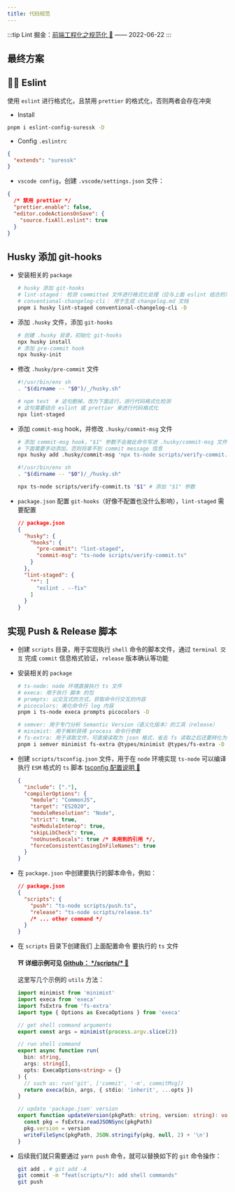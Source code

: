 ```yaml
---
title: 代码规范
---
```


:::tip Lint
掘金：[前端工程化之规范化 🔗](https://juejin.cn/post/7111759355766603784/) —— 2022-06-22
:::

## 最终方案

## 🏴‍☠️ Eslint

使用 `eslint` 进行格式化，且禁用 `prettier` 的格式化，否则两者会存在冲突

- Install

```bash
pnpm i eslint-config-suressk -D
```

- Config `.eslintrc`

```json
{
  "extends": "suressk"
}
```

- `vscode config`，创建 `.vscode/settings.json` 文件：

```json
{
  /* 禁用 prettier */
  "prettier.enable": false,
  "editor.codeActionsOnSave": {
    "source.fixAll.eslint": true
  }
}
```

## Husky 添加 git-hooks

- 安装相关的 `package`

  ```bash
  # husky 添加 git-hooks
  # lint-staged： 检测 committed 文件进行格式化处理（应与上面 eslint 结合的）
  # conventional-changelog-cli： 用于生成 changelog.md 文档
  pnpm i husky lint-staged conventional-changelog-cli -D
  ```

- 添加 `.husky` 文件，添加 `git-hooks`

  ```bash
  # 创建 .husky 目录，初始化 git-hooks
  npx husky install
  # 添加 pre-commit hook
  npx husky-init
  ```

- 修改 `.husky/pre-commit` 文件

  ```bash
  #!/usr/bin/env sh
  . "$(dirname -- "$0")/_/husky.sh"

  # npm test  # 这句删掉，改为下面这行，进行代码格式化检测
  # 这句需要结合 eslint 或 prettier 来进行代码格式化
  npx lint-staged
  ```

- 添加 `commit-msg` hook，并修改 `.husky/commit-msg` 文件

  ```bash
  # 添加 commit-msg hook，"$1" 参数不会被此命令写进 .husky/commit-msg 文件
  # 下面需要手动添加，否则将拿不到 commit message 信息
  npx husky add .husky/commit-msg 'npx ts-node scripts/verify-commit.ts "$1"'
  ```

  ```bash
  #!/usr/bin/env sh
  . "$(dirname -- "$0")/_/husky.sh"

  npx ts-node scripts/verify-commit.ts "$1" # 添加 "$1" 参数
  ```

- `package.json` 配置 `git-hooks`（好像不配置也没什么影响），`lint-staged` 需要配置

  ```json
  // package.json
  {
    "husky": {
      "hooks": {
        "pre-commit": "lint-staged",
        "commit-msg": "ts-node scripts/verify-commit.ts"
      }
    },
    "lint-staged": {
      "*": [
        "eslint . --fix"
      ]
    }
  }
  ```

## 实现 Push & Release 脚本

- 创建 `scripts` 目录，用于实现执行 `shell` 命令的脚本文件，通过 `terminal 交互` 完成 `commit` 信息格式验证，`release` 版本确认等功能

- 安装相关的 `package`

  ```bash
  # ts-node: node 环境直接执行 ts 文件
  # execa: 用于执行 脚本 的包
  # prompts: 以交互式的方式，获取命令行交互的内容
  # picocolors: 美化命令行 log 内容
  pnpm i ts-node execa prompts picocolors -D

  # semver: 用于专门分析 Semantic Version（语义化版本）的工具（release）
  # minimist: 用于解析获得 process 命令行参数
  # fs-extra: 用于读取文件，可直接读取为 json 格式，省去 fs 读取之后还要转化为 json
  pnpm i semver minimist fs-extra @types/minimist @types/fs-extra -D
  ```

- 创建 `scripts/tsconfig.json` 文件，用于在 `node` 环境实现 `ts-node` 可以编译执行 `ESM` 格式的 `ts` 脚本 [tsconfig 配置说明 🔗](/knowledge/engineering/tsconfig)

  ```json
  {
    "include": ["."],
    "compilerOptions": {
      "module": "CommonJS",
      "target": "ES2020",
      "moduleResolution": "Node",
      "strict": true,
      "esModuleInterop": true,
      "skipLibCheck": true,
      "noUnusedLocals": true /* 未用到的引用 */,
      "forceConsistentCasingInFileNames": true
    }
  }
  ```

- 在 `package.json` 中创建要执行的脚本命令，例如：

  ```json
  // package.json
  {
    "scripts": {
      "push": "ts-node scripts/push.ts",
      "release": "ts-node scripts/release.ts"
      /* ... other command */
    }
  }
  ```

- 在 `scripts` 目录下创建我们 上面配置命令 要执行的 `ts` 文件

  **⛩ 详细示例可见 [Github： \*/scripts/\* 🔗](https://github.com/suressk/sure-utils/tree/main/scripts)**

  这里写几个示例的 `utils` 方法：

  ```ts
  import minimist from 'minimist'
  import execa from 'execa'
  import fsExtra from 'fs-extra'
  import type { Options as ExecaOptions } from 'execa'

  // get shell command arguments
  export const args = minimist(process.argv.slice(2))

  // run shell command
  export async function run(
    bin: string,
    args: string[],
    opts: ExecaOptions<string> = {}
  ) {
    // such as: run('git', ['commit', '-m', commitMsg])
    return execa(bin, args, { stdio: 'inherit', ...opts })
  }

  // update 'package.json' version
  export function updateVersion(pkgPath: string, version: string): void {
    const pkg = fsExtra.readJSONSync(pkgPath)
    pkg.version = version
    writeFileSync(pkgPath, JSON.stringify(pkg, null, 2) + '\n')
  }
  ```

- 后续我们就只需要通过 `yarn push` 命令，就可以替换如下的 `git` 命令操作：

  ```bash
  git add . # git add -A
  git commit -m "feat(scripts/*): add shell commands"
  git push
  ```
